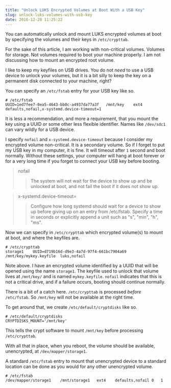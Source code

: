 ```yaml
---
title: "Unlock LUKS Encrypted Volumes at Boot With a USB Key"
slug: unlock-luks-volumes-with-usb-key
date: 2016-12-28 11:25:22
---
```


You can automatically unlock and mount LUKS encrypted volumes at boot by specifying the volumes and their keys in `/etc/crypttab`.

For the sake of this article, I am working with non-critical volumes. Volumes for storage. Not volumes required to boot your machine properly. I am not discussing how to mount an encrypted root volume.

I like to keep my keyfiles on USB drives. You do not _need_ to use a USB device to unlock your volumes, but it is a bit silly to keep the key on a permanent disk connected to your machine, right?

You can specify an `/etc/fstab` entry for your USB key like so.

```
# /etc/fstab
UUID=1ed7fee7-0ea5-4643-bb0c-a4937da77a3f	/mnt/key	ext4	defaults,nofail,x-systemd.device-timeout=1
```

It is less a recommendation, and more a requirement, that you mount the key using a UUID or some other less flexible identifier. Names like `/dev/sdc1` can vary wildly for a USB device.

I specify `nofail` and `x-systemd.device-timeout` because I consider my encrypted volume non-critical. It is a secondary volume. So if I forget to put my USB key in my computer, it is fine. It will timeout after `1` second and boot normally. Without these settings, your computer will hang at boot forever or for a very long time if you forget to connect your USB key before booting.

> nofail
>> The system will not wait for the device to show up and be unlocked at boot, and not fail the boot if it does not show up.

> x-systemd.device-timeout=
>> Configure how long systemd should wait for a device to show up before giving up on an entry from /etc/fstab. Specify a time in seconds or explicitly append a unit such as "s", "min", "h", "ms".

Now we can specify in `/etc/crypttab` which encrypted volume(s) to mount at boot, and where the keyfiles are.

```
# /etc/crypttab
storage1	UUID=d719b16d-d9e3-4a7d-97f4-661bc7904a69	/mnt/key/mykey.keyfile	luks,nofail
```

Note above. I have an encrypted volume identified by a UUID that will be opened using the name `storage1`. The keyfile used to unlock that volume lives at `/mnt/key/` and is named `mykey.keyfile`. `nofail` indicates that this is not a critical drive, and if a failure occurs, booting should continue normally.

There is a bit of a catch here. `/etc/crypttab` is processed _before_ `/etc/fstab`. So `/mnt/key` will not be available at the right time.

To get around that, we create `/etc/default/cryptdisks` like so.

```
# /etc/default/cryptdisks
CRYPTDISKS_MOUNT='/mnt/key'
```

This tells the crypt software to mount `/mnt/key` before processing `/etc/crypttab`.

With all that in place, when you reboot, the volume should be available, unencrypted, at `/dev/mapper/storage1`.

A standard `/etc/fstab` entry to mount that unencrypted device to a standard location can be done as you would for any other unencrypted volume.

```
# /etc/fstab
/dev/mapper/storage1	/mnt/storage1	ext4	defaults,nofail	0	1
```
